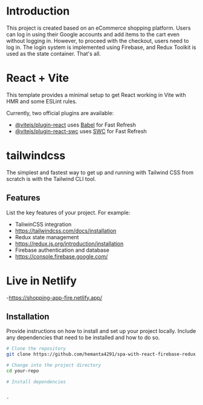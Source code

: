 # Introduction
This project is created based on an eCommerce shopping platform. Users can log in using their Google accounts and add items to the cart even without logging in. However, to proceed with the checkout, users need to log in. The login system is implemented using Firebase, and Redux Toolkit is used as the state container. That's all.


# React + Vite

This template provides a minimal setup to get React working in Vite with HMR and some ESLint rules.

Currently, two official plugins are available:

- [@vitejs/plugin-react](https://github.com/vitejs/vite-plugin-react/blob/main/packages/plugin-react/README.md) uses [Babel](https://babeljs.io/) for Fast Refresh
- [@vitejs/plugin-react-swc](https://github.com/vitejs/vite-plugin-react-swc) uses [SWC](https://swc.rs/) for Fast Refresh

# tailwindcss

The simplest and fastest way to get up and running with Tailwind CSS from scratch is with the Tailwind CLI tool.

## Features

List the key features of your project. For example:
- TaliwinCSS integration
- https://tailwindcss.com/docs/installation
- Redux state management
- https://redux.js.org/introduction/installation
- Firebase authentication and database
- https://console.firebase.google.com/

# Live in Netlify
-https://shopping-app-fire.netlify.app/



## Installation

Provide instructions on how to install and set up your project locally. Include any dependencies that need to be installed and how to do so.

```bash
# Clone the repository
git clone https://github.com/hemanta4291/spa-with-react-firebase-redux.git

# Change into the project directory
cd your-repo

# Install dependencies


-



